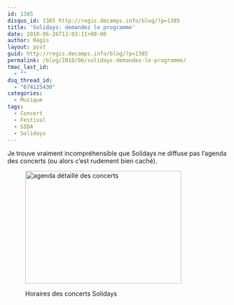 ```yaml
---
id: 1385
disqus_id: 1385 http://regis.decamps.info/blog/?p=1385
title: 'Solidays: demandez le programme'
date: 2010-06-26T13:03:11+00:00
author: Régis
layout: post
guid: http://regis.decamps.info/blog/?p=1385
permalink: /blog/2010/06/solidays-demandez-le-programme/
tmac_last_id:
  - ""
dsq_thread_id:
  - "674125430"
categories:
  - Musique
tags:
  - Concert
  - Festival
  - SIDA
  - Solidays
---
```

Je trouve vraiment incompréhensible que Solidays ne diffuse pas l’agenda des concerts (ou alors c’est rudement bien caché).<figure id="attachment_1386" style="width: 350px" class="wp-caption alignnone">

[<img src="http://regis.decamps.info/blog/wp-content/uploads/2010/06/Scan-350x253.jpg" alt="agenda détaillé des concerts" title="Programmation Solidays" width="350" height="253" class="size-medium wp-image-1386" srcset="http://regis.decamps.info/blog/wp-content/uploads/2010/06/Scan-350x253.jpg 350w, http://regis.decamps.info/blog/wp-content/uploads/2010/06/Scan-1024x741.jpg 1024w" sizes="(max-width: 350px) 100vw, 350px" />](http://regis.decamps.info/blog/wp-content/uploads/2010/06/Scan.jpeg)<figcaption class="wp-caption-text">Horaires des concerts Solidays</figcaption></figure>
